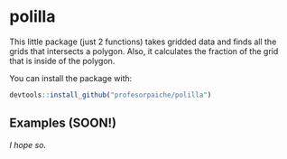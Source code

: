 # polilla

This little package (just 2 functions) takes gridded data and finds all 
the grids that intersects a polygon. Also, it calculates the fraction of the grid
that is inside of the polygon.

You can install the package with:

```r
devtools::install_github("profesorpaiche/polilla")
```

## Examples (SOON!)

_I hope so._
